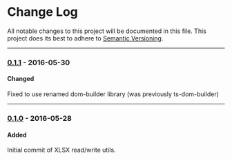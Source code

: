 ﻿# Change Log
All notable changes to this project will be documented in this file.
This project does its best to adhere to [Semantic Versioning](http://semver.org/).


--------
### [0.1.1](N/A) - 2016-05-30
#### Changed
Fixed to use renamed dom-builder library (was previously ts-dom-builder)


--------
### [0.1.0](https://github.com/TeamworkGuy2/xlsx-spec-utils/commit/b521f1c9ef97afcbd63d1cbaf4cd3ec028670beb) - 2016-05-28
#### Added
Initial commit of XLSX read/write utils.